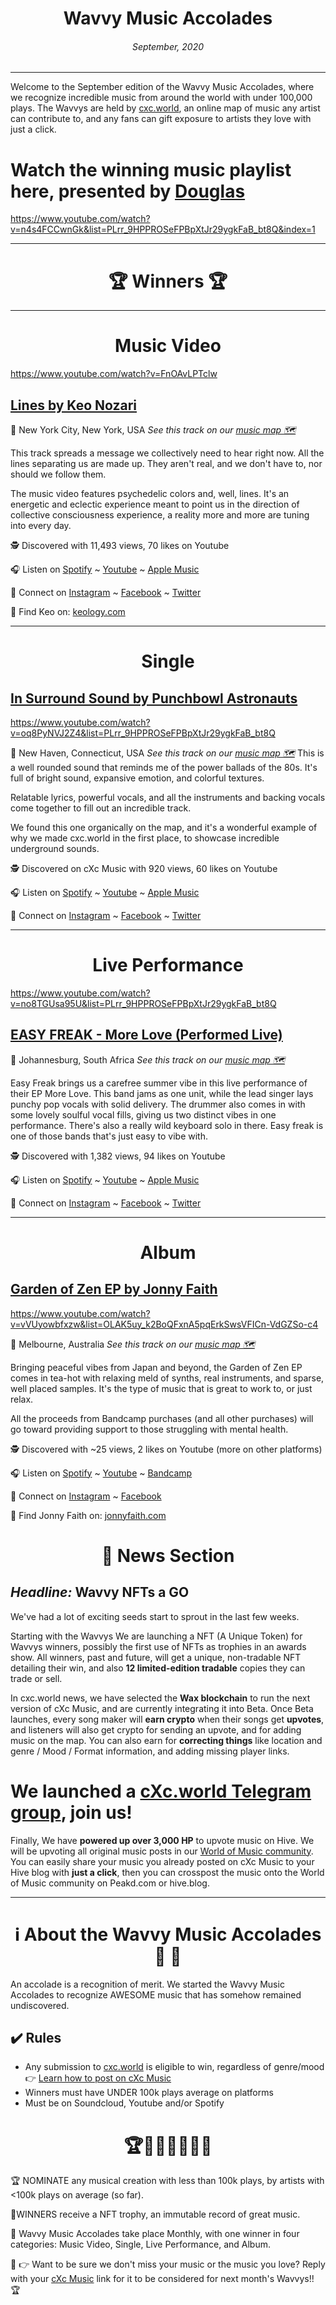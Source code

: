 
# <center> **Wavvy Music Accolades**</center> 
###### <center> September, 2020</center> 

<hr>

Welcome to the September edition of the Wavvy Music Accolades, where we recognize incredible music from around the world with under 100,000 plays. The Wavvys are held by [cxc.world](https://cxc.world), an online map of music any artist can contribute to, and any fans can gift exposure to artists they love with just a click. 



# Watch the winning music playlist here, presented by [Douglas](https://douglas.life)

https://www.youtube.com/watch?v=n4s4FCCwnGk&list=PLrr_9HPPROSeFPBpXtJr29ygkFaB_bt8Q&index=1


<hr>

# <center>🏆 Winners 🏆 </center>

<hr>

#  <center> **Music Video**</center> 


https://www.youtube.com/watch?v=FnOAvLPTclw

## [Lines by Keo Nozari](https://www.youtube.com/watch?v=FnOAvLPTclw&list=PLrr_9HPPROSeFPBpXtJr29ygkFaB_bt8Q)
📍 New York City, New York, USA
*See this track on our [music map 🗺️](https://music.cxc.world/?id=1819&locLat=40.760&locLng=-73.890&zoom=10)*
</center>

This track spreads a message we collectively need to hear right now. All the lines separating us are made up. They aren't real, and we don't have to, nor should we follow them. 

The music video features psychedelic colors and, well, lines. It's an energetic and eclectic experience meant to point us in the direction of collective consciousness experience, a reality more and more are tuning into every day.  



🕵 Discovered with 11,493 views, 70 likes on Youtube

🎧 Listen on [Spotify](https://open.spotify.com/album/3X1bQyGJDnofEjaig3oty7?highlight=spotify:track:2WCUGn5E5xJZM97BhbpTlf) ~ [Youtube](https://www.youtube.com/watch?v=FnOAvLPTclw&list=PLrr_9HPPROSeFPBpXtJr29ygkFaB_bt8Q&index=2) ~ [Apple Music](https://music.apple.com/co/artist/keo-nozari/79435657?uo=4&app=music)

💫 Connect on [Instagram](https://www.instagram.com/keonozari/) ~ [Facebook](https://www.facebook.com/KeoNozariMusic/) ~ [Twitter](https://twitter.com/KeoNozari)

🔗 Find Keo on: [keology.com](https://www.keology.com/)

<hr>


#  <center> **Single**</center> 

## [In Surround Sound by Punchbowl Astronauts](https://www.youtube.com/watch?v=oq8PyNVJ2Z4&list=PLrr_9HPPROSeFPBpXtJr29ygkFaB_bt8Q)

https://www.youtube.com/watch?v=oq8PyNVJ2Z4&list=PLrr_9HPPROSeFPBpXtJr29ygkFaB_bt8Q

📍 New Haven, Connecticut, USA
*See this track on our [music map 🗺️](https://music.cxc.world/?locLat=41.295&locLng=-72.495&zoom=9&id=1441)*
This is a well rounded sound that reminds me of the power ballads of the 80s. It's full of bright sound, expansive emotion, and colorful textures. 

Relatable lyrics, powerful vocals, and all the instruments and backing vocals come together to fill out an incredible track. 

We found this one organically on the map, and it's a wonderful example of why we made cxc.world in the first place, to showcase incredible underground sounds. 

</center>


🕵 Discovered on cXc Music with 920 views, 60 likes on Youtube

🎧 Listen on [Spotify](https://open.spotify.com/album/64CZzorKFSPha3Rz6GS9pB?highlight=spotify:track:1JeO8ouYOF8nLDjsOZtPRC) ~ [Youtube](https://www.youtube.com/watch?v=oq8PyNVJ2Z4&list=PLrr_9HPPROSeFPBpXtJr29ygkFaB_bt8Q) ~ [Apple Music](https://music.apple.com/us/album/in-surround-sound-single/1476433707)


💫 Connect on [Instagram](https://www.instagram.com/punchbowlastronauts/) ~ [Facebook](https://www.facebook.com/punchbowlastronauts) ~ [Twitter](https://twitter.com/punchbowlastros)


<hr>

#  <center>**Live Performance**</center>

https://www.youtube.com/watch?v=no8TGUsa95U&list=PLrr_9HPPROSeFPBpXtJr29ygkFaB_bt8Q

## [EASY FREAK - More Love (Performed Live)](https://www.youtube.com/watch?v=no8TGUsa95U&list=PLrr_9HPPROSeFPBpXtJr29ygkFaB_bt8Q)

📍 Johannesburg, South Africa
*See this track on our [music map 🗺️](https://music.cxc.world/?id=1817&locLat=-26.250&locLng=28.024&zoom=5)*
</center>

Easy Freak brings us a carefree summer vibe in this live performance of their EP More Love. This band jams as one unit, while the lead singer lays punchy pop vocals with solid delivery. The drummer also comes in with some lovely soulful vocal fills, giving us two distinct vibes in one performance.  There's also a really wild keyboard solo in there. Easy freak is one of those bands that's just easy to vibe with.

🕵 Discovered with 1,382 views, 94 likes on Youtube

🎧 Listen on [Spotify](https://open.spotify.com/album/5H4L6KdjfvjywJEaKayoNV) ~ [Youtube](https://www.youtube.com/watch?v=no8TGUsa95U&list=PLrr_9HPPROSeFPBpXtJr29ygkFaB_bt8Q) ~ [Apple Music](https://music.apple.com/co/album/more-love-ep/1529308648?uo=4&app=music&ct=FFM_c4b4f0ceae36eacd12ef3a8163e8e9a5&at=1001laMC)

💫 Connect on [Instagram](https://www.instagram.com/easyfreakmusic/) ~ [Facebook](https://www.facebook.com/easyfreakmusic/) ~ [Twitter](https://twitter.com/easyfreakmusic/)
<hr>

#  <center>**Album**</center>


## [Garden of Zen EP by Jonny Faith](https://www.youtube.com/watch?v=vVUyowbfxzw&list=OLAK5uy_k2BoQFxnA5pqErkSwsVFICn-VdGZSo-c4)

https://www.youtube.com/watch?v=vVUyowbfxzw&list=OLAK5uy_k2BoQFxnA5pqErkSwsVFICn-VdGZSo-c4

📍 Melbourne, Australia 
*See this track on our [music map 🗺️](https://music.cxc.world/?id=1818&locLat=-37.827&locLng=145.083&zoom=10)*
 
</center>
Bringing peaceful vibes from Japan and beyond, the Garden of Zen EP comes in tea-hot with relaxing meld of synths, real instruments, and sparse, well placed samples. It's the type of music that is great to work to, or just relax. 

All the proceeds from Bandcamp purchases (and all other purchases) will go toward providing support to those struggling with mental health. 



🕵 Discovered with ~25 views, 2 likes on Youtube (more on other platforms)

🎧 Listen on [Spotify](https://open.spotify.com/album/0AhaI1hZmwaE316kDuzdak) ~ [Youtube](https://www.youtube.com/watch?v=vVUyowbfxzw&list=OLAK5uy_k2BoQFxnA5pqErkSwsVFICn-VdGZSo-c4&index=1) ~ [Bandcamp](https://jonnyfaith.bandcamp.com/album/garden-of-zen-ep)

💫 Connect on [Instagram](https://www.instagram.com/jonnyfaith/) ~ [Facebook](https://www.facebook.com/jonnyfaith) 

🔗 Find Jonny Faith on: [jonnyfaith.com](https://jonnyfaith.com/)



# <center>📰 News Section </center>
## *Headline:* Wavvy NFTs a GO

We've had a lot of exciting seeds start to sprout in the last few weeks. 

Starting with the Wavvys
We are launching a NFT (A Unique Token) for Wavvys winners, possibly the first use of NFTs as trophies in an awards show. All winners, past and future, will get a unique, non-tradable NFT detailing their win, and also **12 limited-edition tradable** copies they can trade or sell.

In cxc.world news, we have selected the **Wax blockchain** to run the next version of cXc Music, and are currently integrating it into Beta. Once Beta launches, every song maker will **earn crypto** when their songs get **upvotes**, and listeners will also get crypto for sending an upvote, and for adding music on the map. You can also earn for **correcting things** like location and genre / Mood / Format information, and adding missing player links.

# We launched a [cXc.world Telegram group](https://t.me/joinchat/Q2KICxnxzCppKWpyxJdPAQ), join us!

Finally, We have **powered up over 3,000 HP** to upvote music on Hive. We will be upvoting all original music posts in our [World of Music community](https://peakd.com/c/hive-179421/trending). You can easily share your music you already posted on cXc Music to your Hive blog with **just a click**, then you can crosspost the music onto the World of Music community on Peakd.com or hive.blog.


<hr>

# <center>ℹ️ About the Wavvy Music Accolades🕺 🌊 </center>

An accolade is a recognition of merit. We started the Wavvy Music Accolades to recognize AWESOME music that has somehow remained undiscovered.


## ✔️ Rules
- Any submission to [cxc.world](https://music.cxc.world) is eligible to win, regardless of genre/mood  👉 [Learn how to post on cXc Music](https://docs.cxc.world/knowledge-base/how-to-add-music/)
- Winners must have UNDER 100k plays average on platforms
- Must be on Soundcloud, Youtube and/or Spotify


#  <center>🏆🥇🎼🎶🎵🏅🎊</center>


🏆 NOMINATE any musical creation with less than 100k plays, by artists with <100k plays on average (so far).

🥇WINNERS receive a NFT trophy, an immutable record of great music. 

🌊 Wavvy Music Accolades take place Monthly, with one winner in four categories: Music Video, Single, Live Performance, and Album.

🔑 👉 Want to be sure we don't miss your music or the music you love? Reply with your [cXc Music](https://music.cxc.world) link for it to be considered for next month's Wavvys!! 🏆
<!--stackedit_data:
eyJoaXN0b3J5IjpbMTc2MjQ0ODAwMSwxNjU0NTEyOTMzLDEyNj
I4OTgyNCwtMTAyNjE2ODE2OSwxMTY2ODcyNjYyLC00NjI2ODYy
OTEsLTQxODExNDQ5OCwtMTM2OTE4NTc1OCw1NTQ2MTQ2NjksMT
M0OTQyMjg4MSwxNzg0NTk1MTksLTg2NDE5MTY0OSwtMTk1NzY1
MDIyNiwtMTAxNjIyNTUwNiwtMTExMDYwMTg3Niw3NjQ0NTQ3OT
YsMzgzMTczODc3LDIxMDY4NDY1MjIsLTIwNjIyMDA2OTIsLTg2
Nzc3MTgyMl19
-->
